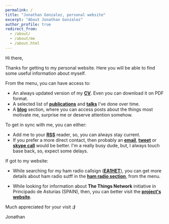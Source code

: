 ```yaml
---
permalink: /
title: "Jonathan Gonzalez, personal website"
excerpt: "About Jonathan Gonzalez"
author_profile: true
redirect_from: 
  - /about/
  - /about/me
  - /about.html
---
```


Hi there, 

Thanks for getting to my personal website. Here you will be able to find some useful information about myself. 

From the menu, you can have access to:

- An always updated version of my **[CV](cv/)**. Even you can download it on PDF format.
- A selected list of **[publications](publications/)** and **[talks](talks/)** I've done over time. 
- A **[blog](year-archive/)** section, where you can access posts about the things most motivate me, surprise me or deserve attention somehow. 

To get in sync with me, you can either:

- Add me to your **[RSS](feed.xml)** reader, so, you can always stay current. 
- If you prefer a more direct contact, then probably an **[email](mailto:j@0x30.io)**, **[tweet](https://twitter.com/ea1het)** or **[skype call](skype:ea1het?call)** would be better. I'm a really busy dude, but, I always touch base back, so, expect some delays. 

If got to my website:

   - While searching for my ham radio callsign (**[EA1HET](hamradio/)**), you can get more details about ham radio sutff in the **[ham radio section](hamradio/)**, from the menu.

   - While looking for information about **The Things Network** initiative in Principado de Asturias (SPAIN), then, you can better visit the **[project's website](http://asturias-iot.github.io)**. 

Much appreciated for your visit _**:)**_

Jonathan